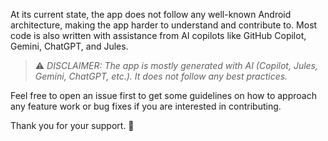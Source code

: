 At its current state, the app does not follow any well-known Android architecture, making the app harder to understand and contribute to.
Most code is also written with assistance from AI copilots like GitHub Copilot, Gemini, ChatGPT, and Jules.

> ⚠️ _DISCLAIMER: The app is mostly generated with AI (Copilot, Jules, Gemini, ChatGPT, etc.). It does not follow any best practices._

Feel free to open an issue first to get some guidelines on how to approach any feature work or bug fixes if you are interested in contributing.

Thank you for your support. 🎉
